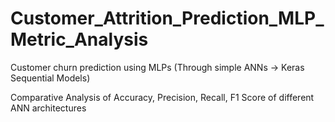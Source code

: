 # Customer_Attrition_Prediction_MLP_Metric_Analysis
Customer churn prediction using MLPs (Through simple ANNs -> Keras Sequential Models)

Comparative Analysis of Accuracy, Precision, Recall, F1 Score of different ANN architectures

